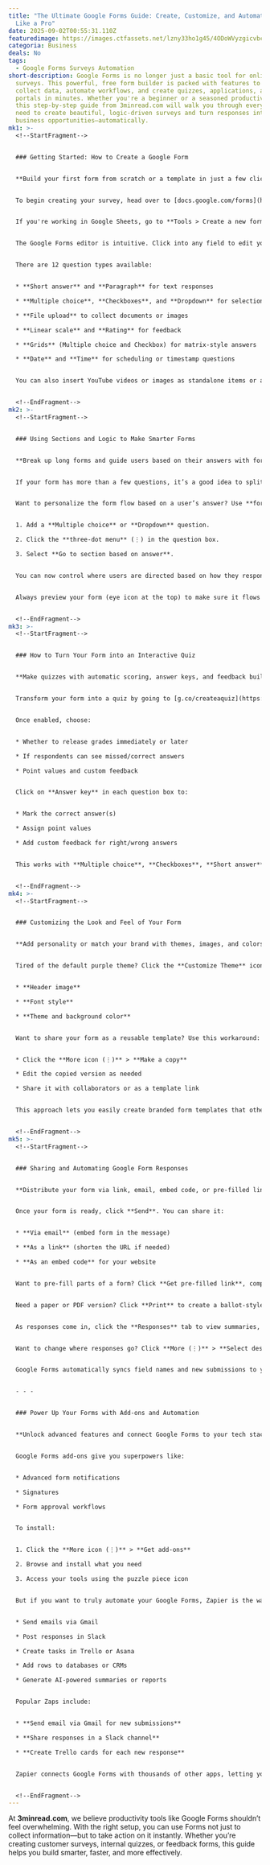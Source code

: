 ```yaml
---
title: "The Ultimate Google Forms Guide: Create, Customize, and Automate Surveys
  Like a Pro"
date: 2025-09-02T00:55:31.110Z
featuredimage: https://images.ctfassets.net/lzny33ho1g45/4ODoWVyzgicvbcb6J9ZZZ5/c0333ef44af8588fee18c1e6ed403fc7/Group_12549.jpg?fm=avif&q=31&fit=thumb&w=1520&h=760
categoria: Business
deals: No
tags:
  - Google Forms Surveys Automation
short-description: Google Forms is no longer just a basic tool for online
  surveys. This powerful, free form builder is packed with features to help you
  collect data, automate workflows, and create quizzes, applications, and client
  portals in minutes. Whether you're a beginner or a seasoned productivity pro,
  this step-by-step guide from 3minread.com will walk you through everything you
  need to create beautiful, logic-driven surveys and turn responses into
  business opportunities—automatically.
mk1: >-
  <!--StartFragment-->


  ### Getting Started: How to Create a Google Form


  **Build your first form from scratch or a template in just a few clicks.**


  To begin creating your survey, head over to [docs.google.com/forms](https://docs.google.com/forms?utm_source=chatgpt.com). Click on **Blank form** or choose a pre-made template to get started quickly.


  If you're working in Google Sheets, go to **Tools > Create a new form**, and a blank form linked to your spreadsheet will be generated automatically.


  The Google Forms editor is intuitive. Click into any field to edit your question, and use the floating toolbar on the right to add more questions, images, videos, or sections. You can also change question types using a simple dropdown.


  There are 12 question types available:


  * **Short answer** and **Paragraph** for text responses

  * **Multiple choice**, **Checkboxes**, and **Dropdown** for selection-based questions

  * **File upload** to collect documents or images

  * **Linear scale** and **Rating** for feedback

  * **Grids** (Multiple choice and Checkbox) for matrix-style answers

  * **Date** and **Time** for scheduling or timestamp questions


  You can also insert YouTube videos or images as standalone items or attach them to questions.


  <!--EndFragment-->
mk2: >-
  <!--StartFragment-->


  ### Using Sections and Logic to Make Smarter Forms


  **Break up long forms and guide users based on their answers with form logic.**


  If your form has more than a few questions, it’s a good idea to split it into sections. Use the **Add section** button (equals sign icon) to break up your form and improve user experience.


  Want to personalize the form flow based on a user’s answer? Use **form logic**:


  1. Add a **Multiple choice** or **Dropdown** question.

  2. Click the **three-dot menu** (⋮) in the question box.

  3. Select **Go to section based on answer**.


  You can now control where users are directed based on how they respond—great for RSVPs, feedback routing, or conditional forms.


  Always preview your form (eye icon at the top) to make sure it flows correctly and doesn’t loop back on itself.


  <!--EndFragment-->
mk3: >-
  <!--StartFragment-->


  ### How to Turn Your Form into an Interactive Quiz


  **Make quizzes with automatic scoring, answer keys, and feedback built-in.**


  Transform your form into a quiz by going to [g.co/createaquiz](https://g.co/createaquiz?utm_source=chatgpt.com) or clicking **Settings > Make this a quiz**.


  Once enabled, choose:


  * Whether to release grades immediately or later

  * If respondents can see missed/correct answers

  * Point values and custom feedback


  Click on **Answer key** in each question box to:


  * Mark the correct answer(s)

  * Assign point values

  * Add custom feedback for right/wrong answers


  This works with **Multiple choice**, **Checkboxes**, **Short answer**, and even **Date** fields, making it ideal for everything from school quizzes to onboarding tests.


  <!--EndFragment-->
mk4: >-
  <!--StartFragment-->


  ### Customizing the Look and Feel of Your Form


  **Add personality or match your brand with themes, images, and colors.**


  Tired of the default purple theme? Click the **Customize Theme** icon (paint palette) at the top to change the form’s:


  * **Header image**

  * **Font style**

  * **Theme and background color**


  Want to share your form as a reusable template? Use this workaround:


  * Click the **More icon (⋮)** > **Make a copy**

  * Edit the copied version as needed

  * Share it with collaborators or as a template link


  This approach lets you easily create branded form templates that others can duplicate and use.


  <!--EndFragment-->
mk5: >-
  <!--StartFragment-->


  ### Sharing and Automating Google Form Responses


  **Distribute your form via link, email, embed code, or pre-filled links—and turn responses into action.**


  Once your form is ready, click **Send**. You can share it:


  * **Via email** (embed form in the message)

  * **As a link** (shorten the URL if needed)

  * **As an embed code** for your website


  Want to pre-fill parts of a form? Click **Get pre-filled link**, complete the fields, and share the generated URL. Note: Google doesn’t store these, so generate a new one each time.


  Need a paper or PDF version? Click **Print** to create a ballot-style version you can save or distribute offline.


  As responses come in, click the **Responses** tab to view summaries, graphs, and individual answers. Click **View in Sheets** to export the data to Google Sheets for analysis or storage.


  Want to change where responses go? Click **More (⋮)** > **Select destination for responses** to pick or create a new spreadsheet.


  Google Forms automatically syncs field names and new submissions to your connected sheet. If you delete or unlink the spreadsheet, don’t worry—Forms still keeps your data and can re-sync it with a new sheet.


  - - -


  ### Power Up Your Forms with Add-ons and Automation


  **Unlock advanced features and connect Google Forms to your tech stack using Zapier.**


  Google Forms add-ons give you superpowers like:


  * Advanced form notifications

  * Signatures

  * Form approval workflows


  To install:


  1. Click the **More icon (⋮)** > **Get add-ons**

  2. Browse and install what you need

  3. Access your tools using the puzzle piece icon


  But if you want to truly automate your Google Forms, Zapier is the way to go. Once a form is submitted, you can automatically:


  * Send emails via Gmail

  * Post responses in Slack

  * Create tasks in Trello or Asana

  * Add rows to databases or CRMs

  * Generate AI-powered summaries or reports


  Popular Zaps include:


  * **Send email via Gmail for new submissions**

  * **Share responses in a Slack channel**

  * **Create Trello cards for each new response**


  Zapier connects Google Forms with thousands of other apps, letting you turn each submission into a smart, automated workflow.


  <!--EndFragment-->
---
```

<!--StartFragment-->

At **3minread.com**, we believe productivity tools like Google Forms shouldn’t feel overwhelming. With the right setup, you can use Forms not just to collect information—but to take action on it instantly. Whether you’re creating customer surveys, internal quizzes, or feedback forms, this guide helps you build smarter, faster, and more effectively.

<!--EndFragment-->